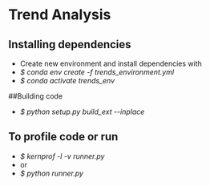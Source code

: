 
# Trend Analysis


## Installing dependencies
- Create new environment and install dependencies with
- *\$ conda env create -f trends_environment.yml*
- *\$ conda activate trends_env*

##Building code
- *\$ python setup.py build_ext --inplace*

## To profile code or run
- *\$ kernprof -l -v runner.py*
- or
- *\$ python runner.py*
